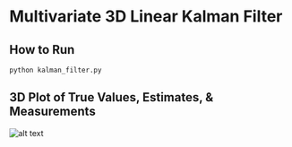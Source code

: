 # Multivariate 3D Linear Kalman Filter

## How to Run
```python kalman_filter.py```

## 3D Plot of True Values, Estimates, & Measurements
![alt text][logo]

[logo]: https://github.com/pranavathreya/kalman-filter-py/blob/master/3d_traj.png "3D Trajectory Plot"

